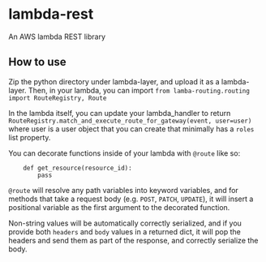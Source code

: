 # lambda-rest
 An AWS lambda REST library

## How to use

Zip the python directory under lambda-layer, and upload it as a lambda-layer. Then, in your lambda, you can import `from lamba-routing.routing import RouteRegistry, Route`

In the lambda itself, you can update your lambda_handler to return `RouteRegistry.match_and_execute_route_for_gateway(event, user=user)` where user is a user object that you can create that minimally has a `roles` list property.

You can decorate functions inside of your lambda with `@route` like so:

```@route("/path_to_resource/{resource_id}", "GET", required_roles=['user'])
    def get_resource(resource_id):
        pass

```

`@route` will resolve any path variables into keyword variables, and for methods that take a request body (e.g. `POST`, `PATCH`, `UPDATE`), it will insert a positional variable as the first argument to the decorated function.

Non-string values will be automatically correctly serialized, and if you provide both `headers` and `body` values in a returned dict, it will pop the headers and send them as part of the response, and correctly serialize the body.
